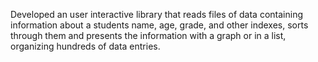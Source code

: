 Developed an user interactive library that reads files of data containing information about a students name, age, grade, and other indexes, sorts through them and presents the information with a graph or in a list, organizing hundreds of data entries.
